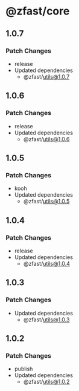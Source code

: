 # @zfast/core

## 1.0.7

### Patch Changes

- release
- Updated dependencies
  - @zfast/utils@1.0.7

## 1.0.6

### Patch Changes

- release
- Updated dependencies
  - @zfast/utils@1.0.6

## 1.0.5

### Patch Changes

- kooh
- Updated dependencies
  - @zfast/utils@1.0.5

## 1.0.4

### Patch Changes

- release
- Updated dependencies
  - @zfast/utils@1.0.4

## 1.0.3

### Patch Changes

- Updated dependencies
  - @zfast/utils@1.0.3

## 1.0.2

### Patch Changes

- publish
- Updated dependencies
  - @zfast/utils@1.0.2
